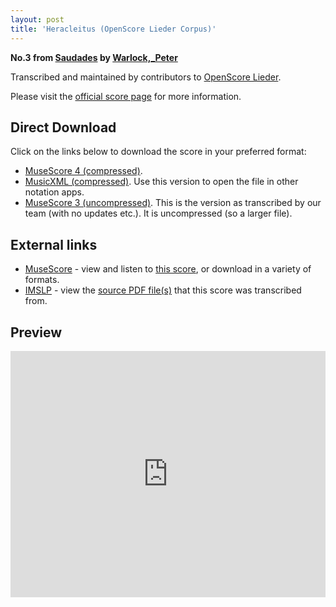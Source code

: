 ```yaml
---
layout: post
title: 'Heracleitus (OpenScore Lieder Corpus)'
---
```


__No.3 from [Saudades](https://fourscoreandmore.org/openscore/lieder/Warlock,_Peter/Saudades/) by [Warlock,_Peter](https://fourscoreandmore.org/openscore/lieder/Warlock,_Peter)__

Transcribed and maintained by contributors to [OpenScore Lieder].

Please visit the [official score page] for more information.

[official score page]: https://musescore.com/openscore-lieder-corpus/scores/6439747
[OpenScore Lieder]: https://musescore.com/openscore-lieder-corpus

## Direct Download

Click on the links below to download the score in your preferred format:
- [MuseScore 4 (compressed)](https://fourscoreandmore.org/openscore/lieder/Warlock,_Peter/Saudades/3_Heracleitus.mscz).
- [MusicXML (compressed)](https://fourscoreandmore.org/openscore/lieder/Warlock,_Peter/Saudades/3_Heracleitus.mxl). Use this version to open the file in other notation apps.
- [MuseScore 3 (uncompressed)](https://raw.githubusercontent.com/OpenScore/Lieder/refs/heads/main/scores/Warlock,_Peter/Saudades/3_Heracleitus/lc6439747.mscx). This is the version as transcribed by our team (with no updates etc.). It is uncompressed (so a larger file).

## External links

- [MuseScore] - view and listen to [this score][MuseScore], or download in a variety of formats.
- [IMSLP] - view the [source PDF file(s)][IMSLP] that this score was transcribed from.

[MuseScore]: https://musescore.com/score/6439747
[IMSLP]: https://imslp.org/wiki/Special:ReverseLookup/476180

## Preview

<iframe width="100%" height="394" src="https://musescore.com/openscore-lieder-corpus/scores/6439747/embed" frameborder="0" allowfullscreen allow="autoplay; fullscreen"></iframe>
